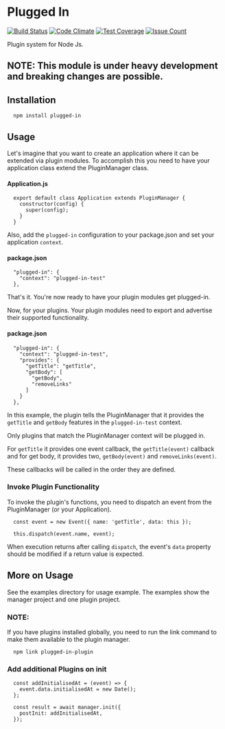 # Plugged In

[![Build Status](https://travis-ci.org/rawphp/plugged-in.svg?branch=master)](https://travis-ci.org/rawphp/plugged-in)
[![Code Climate](https://codeclimate.com/github/rawphp/plugged-in/badges/gpa.svg)](https://codeclimate.com/github/rawphp/plugged-in)
[![Test Coverage](https://codeclimate.com/github/rawphp/plugged-in/badges/coverage.svg)](https://codeclimate.com/github/rawphp/plugged-in/coverage)
[![Issue Count](https://codeclimate.com/github/rawphp/plugged-in/badges/issue_count.svg)](https://codeclimate.com/github/rawphp/plugged-in)

Plugin system for Node Js.

## NOTE: This module is under heavy development and breaking changes are possible.

## Installation

      npm install plugged-in

## Usage

Let's imagine that you want to create an application where it can be extended via plugin modules. To accomplish this you need to have your application class extend
the PluginManager class.

#### Application.js

      export default class Application extends PluginManager {
        constructor(config) {
          super(config);
        }
      }

Also, add the `plugged-in` configuration to your package.json and set your application `context`.

#### package.json

      "plugged-in": {
        "context": "plugged-in-test"
      },

That's it. You're now ready to have your plugin modules get plugged-in.


Now, for your plugins. Your plugin modules need to export and advertise their supported functionality.

#### package.json

      "plugged-in": {
        "context": "plugged-in-test",
        "provides": {
          "getTitle": "getTitle",
          "getBody": [
            "getBody",
            "removeLinks"
          ]
        }
      },

In this example, the plugin tells the PluginManager that it provides the `getTitle` and `getBody` features in the `plugged-in-test` context.

Only plugins that match the PluginManager context will be plugged in.

For `getTitle` it provides one event callback, the `getTitle(event)` callback and for get body, it provides two, `getBody(event)` and `removeLinks(event)`.

These callbacks will be called in the order they are defined.

### Invoke Plugin Functionality

To invoke the plugin's functions, you need to dispatch an event from the PluginManager (or your Application).

      const event = new Event({ name: 'getTitle', data: this });

      this.dispatch(event.name, event);

When execution returns after calling `dispatch`, the event's `data` property should be modified if a return value is expected.


## More on Usage

See the examples directory for usage example. The examples show the manager project and one plugin project.

### NOTE:

If you have plugins installed globally, you need to run the link command to make them
available to the plugin manager.

      npm link plugged-in-plugin

### Add additional Plugins on init

      const addInitialisedAt = (event) => {
        event.data.initialisedAt = new Date();
      };

      const result = await manager.init({
        postInit: addInitialisedAt,
      });

